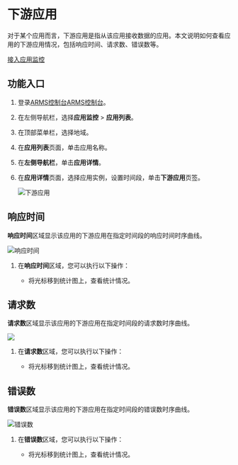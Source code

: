 # 下游应用

对于某个应用而言，下游应用是指从该应用接收数据的应用。本文说明如何查看应用的下游应用情况，包括响应时间、请求数、错误数等。

[接入应用监控](/cn.zh-CN/应用监控/接入应用监控/应用监控接入概述.md)

## 功能入口

1.  登录[ARMS控制台](https://arms.console.aliyun.com/#/home)[ARMS控制台](https://arms-ap-southeast-1.console.aliyun.com/#/home)。

2.  在左侧导航栏，选择**应用监控** \> **应用列表**。

3.  在顶部菜单栏，选择地域。

4.  在**应用列表**页面，单击应用名称。

5.  在**左侧导航栏**，单击**应用详情**。

6.  在**应用详情**页面，选择应用实例，设置时间段，单击**下游应用**页签。

    ![下游应用](https://static-aliyun-doc.oss-accelerate.aliyuncs.com/assets/img/zh-CN/5835191161/p235764.png)


## 响应时间

**响应时间**区域显示该应用的下游应用在指定时间段的响应时间时序曲线。

![响应时间](https://static-aliyun-doc.oss-accelerate.aliyuncs.com/assets/img/zh-CN/5835191161/p235836.png)

1.  在**响应时间**区域，您可以执行以下操作：

    -   将光标移到统计图上，查看统计情况。

## 请求数

**请求数**区域显示该应用的下游应用在指定时间段的请求数时序曲线。

![](https://static-aliyun-doc.oss-accelerate.aliyuncs.com/assets/img/zh-CN/5835191161/p235837.png)

1.  在**请求数**区域，您可以执行以下操作：

    -   将光标移到统计图上，查看统计情况。

## 错误数

**错误数**区域显示该应用的下游应用在指定时间段的错误数时序曲线。

![错误数](https://static-aliyun-doc.oss-accelerate.aliyuncs.com/assets/img/zh-CN/5835191161/p235838.png)

1.  在**错误数**区域，您可以执行以下操作：

    -   将光标移到统计图上，查看统计情况。

